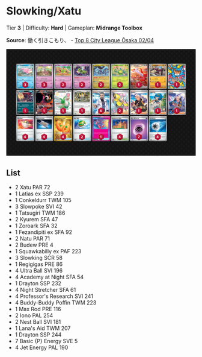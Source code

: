 # Slowking/Xatu

Tier **3** | Difficulty: **Hard** | Gameplan: **Midrange Toolbox**

**Source**: 働く引きこもり、 - [Top 8 City League Ōsaka 02/04](https://limitlesstcg.com/decks/list/jp/28929)

![decklist](../../!Images/Standard/15BRS-PRE/Slowking-Xatu.png)

## List
* 2 Xatu PAR 72
* 1 Latias ex SSP 239
* 1 Conkeldurr TWM 105
* 3 Slowpoke SVI 42
* 1 Tatsugiri TWM 186
* 2 Kyurem SFA 47
* 1 Zoroark SFA 32
* 1 Fezandipiti ex SFA 92
* 2 Natu PAR 71
* 2 Budew PRE 4
* 1 Squawkabilly ex PAF 223
* 3 Slowking SCR 58
* 1 Regigigas PRE 86
* 4 Ultra Ball SVI 196
* 4 Academy at Night SFA 54
* 1 Drayton SSP 232
* 4 Night Stretcher SFA 61
* 4 Professor's Research SVI 241
* 4 Buddy-Buddy Poffin TWM 223
* 1 Max Rod PRE 116
* 2 Iono PAL 254
* 2 Nest Ball SVI 181
* 1 Lana's Aid TWM 207
* 1 Drayton SSP 244
* 7 Basic {P} Energy SVE 5
* 4 Jet Energy PAL 190